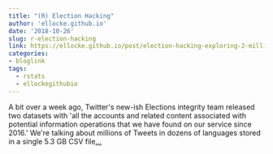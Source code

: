 ```yaml
---
title: "(R) Election Hacking"
author: 'ellocke.github.io'
date: '2018-10-26'
slug: r-election-hacking
link: https://ellocke.github.io/post/election-hacking-exploring-2-million-tweets-from-the-russian-internet-research-agency-dataset-pt-1/
categories:
- bloglink
tags:
  - rstats
  - ellockegithubio
---
```


A bit over a week ago, Twitter's new-ish Elections integrity team released two datasets with 'all the accounts and related content associated with potential information operations that we have found on our service since 2016.' We're talking about millions of Tweets in dozens of languages stored in a single 5.3 GB CSV file[... <i class="fas fa-external-link-alt"></i>](https://ellocke.github.io/post/election-hacking-exploring-2-million-tweets-from-the-russian-internet-research-agency-dataset-pt-1/)

